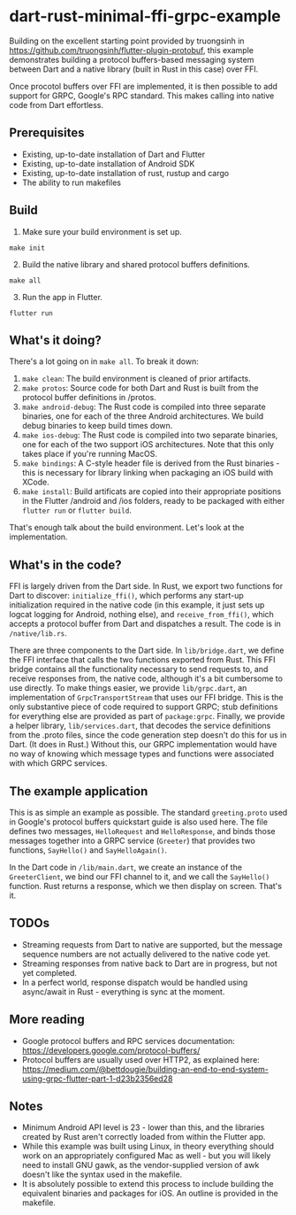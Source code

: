 # dart-rust-minimal-ffi-grpc-example

Building on the excellent starting point provided by truongsinh in
https://github.com/truongsinh/flutter-plugin-protobuf,
this example demonstrates building a protocol buffers-based messaging
system between Dart and a native library (built in Rust in this case)
over FFI.

Once procotol buffers over FFI are implemented, it is then possible to add
support for GRPC, Google's RPC standard. This makes calling into native code
from Dart effortless. 

## Prerequisites

* Existing, up-to-date installation of Dart and Flutter
* Existing, up-to-date installation of Android SDK
* Existing, up-to-date installation of rust, rustup and cargo
* The ability to run makefiles

## Build

1. Make sure your build environment is set up.

~~~
make init
~~~

2. Build the native library and shared protocol buffers definitions.

~~~
make all
~~~

3. Run the app in Flutter.

~~~
flutter run
~~~

## What's it doing?

There's a lot going on in `make all`. To break it down:

1. `make clean`: The build environment is cleaned of prior artifacts.
2. `make protos`: Source code for both Dart and Rust is built from the protocol buffer definitions in /protos.
3. `make android-debug`: The Rust code is compiled into three separate binaries, one for each of the three Android architectures. We build debug binaries to keep build times down.
4. `make ios-debug`: The Rust code is compiled into two separate binaries, one for each of the two support iOS architectures. Note that this only takes place if you're running MacOS.
5. `make bindings`: A C-style header file is derived from the Rust binaries - this is necessary for library linking when packaging an iOS build with XCode.
6. `make install`: Build artificats are copied into their appropriate positions in the Flutter /android and /ios folders, ready to be packaged with either `flutter run` or `flutter build`. 

That's enough talk about the build environment. Let's look at the implementation.

## What's in the code?

FFI is largely driven from the Dart side. In Rust, we export two functions for
Dart to discover: `initialize_ffi()`, which performs any start-up initialization required
in the native code (in this example, it just sets up logcat logging for Android,
nothing else), and `receive_from_ffi()`, which accepts a protocol buffer from Dart
and dispatches a result. The code is in `/native/lib.rs`.

There are three components to the Dart side. In `lib/bridge.dart`, we define the
FFI interface that calls the two functions exported from Rust. This FFI bridge contains
all the functionality necessary to send requests to, and receive responses from,
the native code, although it's a bit cumbersome to use directly. To make things easier,
we provide `lib/grpc.dart`, an implementation of `GrpcTransportStream` that uses
our FFI bridge. This is the only substantive piece of code required to support GRPC;
stub definitions for everything else are provided as part of `package:grpc`. Finally,
we provide a helper library, `lib/services.dart`, that decodes the service definitions
from the .proto files, since the code generation step doesn't do this for us in Dart.
(It does in Rust.) Without this, our GRPC implementation would have no way of knowing
which message types and functions were associated with which GRPC services. 

## The example application

This is as simple an example as possible. The standard `greeting.proto` used in Google's
protocol buffers quickstart guide is also used here. The file defines two messages,
`HelloRequest` and `HelloResponse`, and binds those messages together into a
GRPC service (`Greeter`) that provides two functions, `SayHello()` and `SayHelloAgain()`.

In the Dart code in `/lib/main.dart`, we create an instance of the `GreeterClient`,
we bind our FFI channel to it, and we call the `SayHello()` function. Rust returns
a response, which we then display on screen. That's it. 

## TODOs

* Streaming requests from Dart to native are supported, but the message sequence numbers are not actually delivered to the native code yet.
* Streaming responses from native back to Dart are in progress, but not yet completed.
* In a perfect world, response dispatch would be handled using async/await in Rust - everything is sync at the moment.

## More reading

* Google protocol buffers and RPC services documentation: https://developers.google.com/protocol-buffers/
* Protocol buffers are usually used over HTTP2, as explained here: https://medium.com/@bettdougie/building-an-end-to-end-system-using-grpc-flutter-part-1-d23b2356ed28

## Notes

* Minimum Android API level is 23 - lower than this, and the libraries created by Rust aren't correctly loaded from within the Flutter app. 
* While this example was built using Linux, in theory everything should work on an appropriately configured Mac as well - but you will likely need to install GNU gawk, as the vendor-supplied version of awk doesn't like the syntax used in the makefile.
* It is absolutely possible to extend this process to include building the equivalent binaries and packages for iOS. An outline is provided in the makefile. 
 
